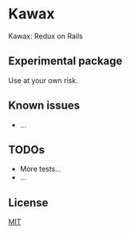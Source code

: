 # Kawax
Kawax: Redux on Rails

## Experimental package
Use at your own risk.

## Known issues
* ...

## TODOs
* More tests...
* ...

## License
[MIT](LICENSE.md)
